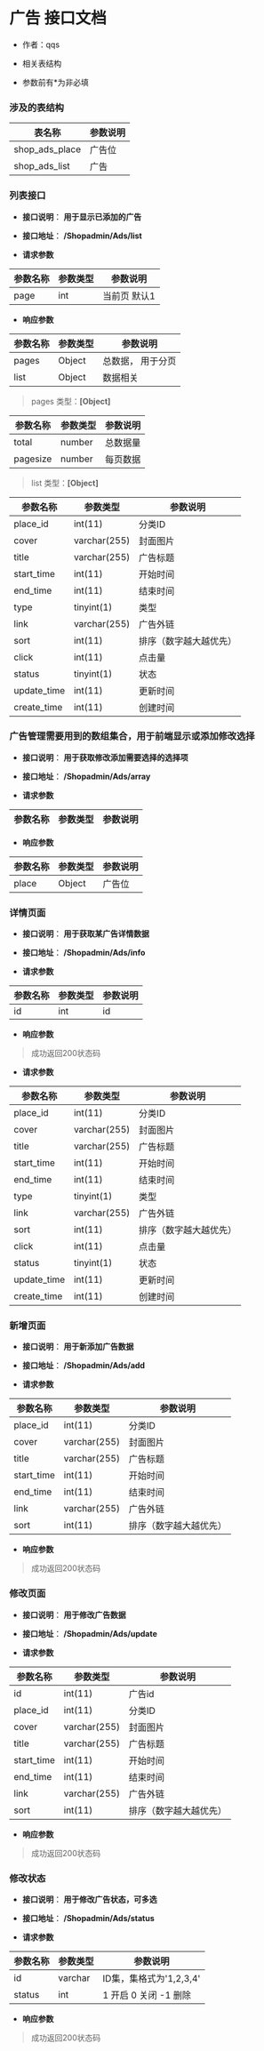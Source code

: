 ﻿# 广告 接口文档

+ 作者：qqs

+ 相关表结构

+ 参数前有*为非必填

### 涉及的表结构

|  表名称  |  参数说明 |
| --------- |  ------- |
| shop_ads_place | 广告位 |
| shop_ads_list | 广告 |


### 列表接口

+ __接口说明__： __用于显示已添加的广告__

+ __接口地址__： __/Shopadmin/Ads/list__

+ __请求参数__

|  参数名称  | 参数类型 | 参数说明 |
| --------- | -------- | ------- |
| page | int | 当前页 默认1 |


+ __响应参数__

|  参数名称  | 参数类型 | 参数说明 |
| --------- | -------- | ------- |
| pages | Object | 总数据， 用于分页 |
| list | Object | 数据相关 |

>  pages 类型：__[Object]__

|  参数名称  | 参数类型 | 参数说明 |
| --------- | -------- | ------- |
| total | number | 总数据量  |
| pagesize | number |  每页数据 |

>  list 类型：__[Object]__

|  参数名称  | 参数类型 | 参数说明 |
| --------- | -------- | ------- |
| place_id | int(11) | 分类ID |
| cover | varchar(255) | 封面图片 |
| title | varchar(255) | 广告标题 |
| start_time | int(11) | 开始时间 |
| end_time | int(11) | 结束时间 |
| type | tinyint(1) | 类型 |
| link | varchar(255) | 广告外链 |
| sort | int(11) | 排序（数字越大越优先） |
| click | int(11) | 点击量 |
| status | tinyint(1) | 状态 |
| update_time | int(11) | 更新时间 |
| create_time | int(11) | 创建时间 |



### 广告管理需要用到的数组集合，用于前端显示或添加修改选择

+ __接口说明__： __用于获取修改添加需要选择的选择项__

+ __接口地址__： __/Shopadmin/Ads/array__

+ __请求参数__

|  参数名称  | 参数类型 | 参数说明 |
| --------- | -------- | ------- |


+ __响应参数__

|  参数名称  | 参数类型 | 参数说明 |
| --------- | -------- | ------- |
| place | Object | 广告位 |



### 详情页面

+ __接口说明__： __用于获取某广告详情数据__

+ __接口地址__： __/Shopadmin/Ads/info__

+ __请求参数__

|  参数名称  | 参数类型 | 参数说明 |
| --------- | -------- | ------- |
| id | int | id |


+ __响应参数__

> 成功返回200状态码  

+ __请求参数__

|  参数名称  | 参数类型 | 参数说明 |
| --------- | -------- | ------- |
| place_id | int(11) | 分类ID |
| cover | varchar(255) | 封面图片 |
| title | varchar(255) | 广告标题 |
| start_time | int(11) | 开始时间 |
| end_time | int(11) | 结束时间 |
| type | tinyint(1) | 类型 |
| link | varchar(255) | 广告外链 |
| sort | int(11) | 排序（数字越大越优先） |
| click | int(11) | 点击量 |
| status | tinyint(1) | 状态 |
| update_time | int(11) | 更新时间 |
| create_time | int(11) | 创建时间 |



### 新增页面

+ __接口说明__： __用于新添加广告数据__

+ __接口地址__： __/Shopadmin/Ads/add__

+ __请求参数__

|  参数名称  | 参数类型 | 参数说明 |
| --------- | -------- | ------- |
| place_id | int(11) | 分类ID |
| cover | varchar(255) | 封面图片 |
| title | varchar(255) | 广告标题 |
| start_time | int(11) | 开始时间 |
| end_time | int(11) | 结束时间 |
| link | varchar(255) | 广告外链 |
| sort | int(11) | 排序（数字越大越优先） |



+ __响应参数__

> 成功返回200状态码



### 修改页面

+ __接口说明__： __用于修改广告数据__

+ __接口地址__： __/Shopadmin/Ads/update__

+ __请求参数__

|  参数名称  | 参数类型 | 参数说明 |
| --------- | -------- | ------- |
| id | int(11) | 广告id |
| place_id | int(11) | 分类ID |
| cover | varchar(255) | 封面图片 |
| title | varchar(255) | 广告标题 |
| start_time | int(11) | 开始时间 |
| end_time | int(11) | 结束时间 |
| link | varchar(255) | 广告外链 |
| sort | int(11) | 排序（数字越大越优先） |


+ __响应参数__

> 成功返回200状态码



### 修改状态

+ __接口说明__： __用于修改广告状态，可多选__

+ __接口地址__： __/Shopadmin/Ads/status__

+ __请求参数__

|  参数名称  | 参数类型 | 参数说明 |
| --------- | -------- | ------- |
| id | varchar | ID集，集格式为'1,2,3,4' |
| status | int | 1 开启  0 关闭  -1 删除  |


+ __响应参数__

> 成功返回200状态码